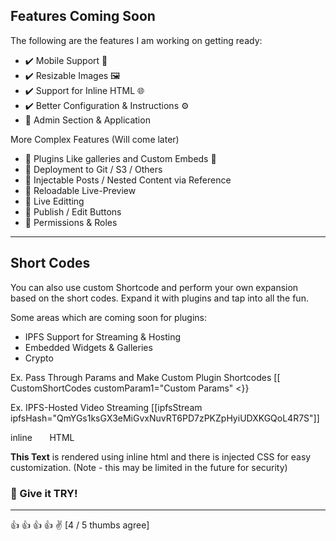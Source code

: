 ## Features Coming Soon

The following are the features I am working on getting ready:

- ✔️ Mobile Support 📱
- ✔️ Resizable Images 🖼️
- ✔️ Support for Inline HTML 🌐
- ✔️ Better Configuration & Instructions :gear:
- :construction: Admin Section & Application

More Complex Features (Will come later)

- :construction: Plugins Like galleries and Custom Embeds 🔌
- :construction: Deployment to Git / S3 / Others
- :construction: Injectable Posts / Nested Content via Reference
- :construction: Reloadable Live-Preview
- :construction: Live Editting
- :construction: Publish / Edit Buttons
- :construction: Permissions & Roles

<hr/>

## Short Codes

You can also use custom Shortcode and perform your own expansion based on the short codes. Expand it with plugins and tap into all the fun.

Some areas which are coming soon for plugins:

- IPFS Support for Streaming & Hosting
- Embedded Widgets & Galleries
- Crypto

Ex. Pass Through Params and Make Custom Plugin Shortcodes
[[ CustomShortCodes customParam1="Custom Params" <}}

Ex. IPFS-Hosted Video Streaming
[[ipfsStream ipfsHash="QmYGs1ksGX3eMiGvxNuvRT6PD7zPKZpHyiUDXKGQoL4R7S"]]

<link
  href="https://fonts.googleapis.com/css?family=Rock+Salt"
  rel="stylesheet"
  type="text/css"
/>

<link
  href="https://fonts.googleapis.com/css?family=Syncopate"
  rel="stylesheet"
  type="text/css"
/>

<div>
  <span class="glitch conflict">inline</span>&nbsp; &nbsp; &nbsp; &nbsp;<span class="glitch" data-text="HTML"  >HTML</span>
  <p><strong>This Text</strong> is rendered using inline html and there is injected CSS for easy customization. (Note - this may be limited in the future for security)</p>
  <h3>💪 Give it TRY!  </h3>
</div>

<hr/>

:+1: :+1: :+1: :+1: :v: [4 / 5 thumbs agree]
